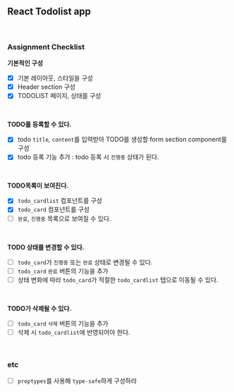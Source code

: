 ## React Todolist app

<br>

### Assignment Checklist

**기본적인 구성**

- [x] 기본 레이아웃, 스타일을 구성
- [x] Header section 구성
- [x] TODOLIST 페이지, 상태를 구성

<br>

**TODO를 등록할 수 있다.**

- [x] todo `title`, `content`를 입력받아 TODO를 생성할 form section component를 구성
- [x] todo 등록 기능 추가 : todo 등록 시 `진행중` 상태가 된다.

<br>

**TODO목록이 보여진다.**

- [x] `todo_cardlist` 컴포넌트를 구성
- [x] `todo_card` 컴포넌트를 구성
- [ ] `완료`, `진행중` 목록으로 보여질 수 있다.

<br>

**TODO 상태를 변경할 수 있다.**

- [ ] `todo_card`가 `진행중` 또는 `완료` 상태로 변경될 수 있다.
- [ ] `todo_card` `완료` 버튼의 기능을 추가
- [ ] 상태 변화에 따라 `todo_card`가 적절한 `todo_cardlist` 탭으로 이동될 수 있다.

<br>

**TODO가 삭제될 수 있다.**

- [ ] `todo_card` `삭제` 버튼의 기능을 추가
- [ ] 삭제 시 `todo_cardlist`에 반영되어야 한다.

<br>

### etc

- [ ] `proptypes`를 사용해 `type-safe`하게 구성하라
